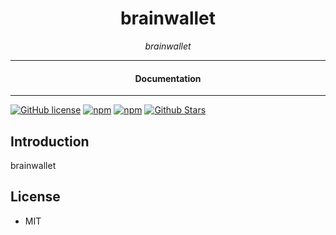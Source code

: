 

<div align="center">  
  <h1>brainwallet</h1>
</div>

<div align="center">  
<i>brainwallet</i>
</div>

---

<div align="center">
<h4>Documentation</h4>
</div>

---

[![GitHub license](https://img.shields.io/badge/license-MIT-blue.svg)](https://github.com/brain-wallet/brainwallet/blob/gh-pages/LICENSE)
[![npm](https://img.shields.io/npm/v/brainwallet)](https://npmjs.com/package/brainwallet)
[![npm](https://img.shields.io/npm/dw/brainwallet.svg)](https://npmjs.com/package/brainwallet)
[![Github Stars](https://img.shields.io/github/stars/brain-wallet/brainwallet.svg)](https://github.com/brain-wallet/brainwallet/)

## Introduction

brainwallet

## License

- MIT
